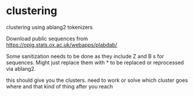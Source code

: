 # clustering
clustering using ablang2 tokenizers

Download public sequences from
https://opig.stats.ox.ac.uk/webapps/plabdab/

Some sanitization needs to be done as they include Z and B s for sequences.
Might just replace them with * to be replaced or reprocessed via ablang2.

this should give you the clusters.
need to work or solve which cluster goes where and that kind of thing after you reach 
